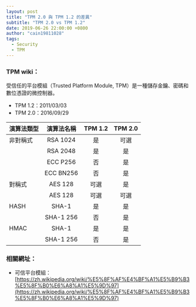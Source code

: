 ```yaml
---
layout: post
title: "TPM 2.0 與 TPM 1.2 的差異"
subtitle: "TPM 2.0 vs TPM 1.2"
date: 2019-06-26 22:00:00 +0800
author: "cain19811028"
tags:
  - Security
  - TPM
---
```


### TPM wiki：

受信任的平台模組（Trusted Platform Module, TPM）是一種儲存金鑰、密碼和數位憑證的微控制器。

 - TPM 1.2：2011/03/03
 - TPM 2.0：2016/09/29

| 演算法類型   | 演算法名稱 | TPM 1.2 | TPM 2.0 |
| ---         |:-:        |:-:      |:-:      |
| 非對稱式     | RSA 1024  | 是      | 可選    |
| 　　　　     | RSA 2048  | 是      | 是      |
| 　　　　     | ECC P256  | 否      | 是      |
| 　　　　     | ECC BN256 | 否      | 是      |
| 對稱式　     | AES 128   | 可選    | 是      |
| 　　　　     | AES 128   | 可選    | 可選    |
| HASH　　    | SHA-1     | 是      | 是      |
|     　　    | SHA-1 256 | 否      | 是      |
| HMAC　　    | SHA-1     | 是      | 是      |
|     　　    | SHA-1 256 | 否      | 是      |

### 相關網址：

 - 可信平台模組：[https://zh.wikipedia.org/wiki/%E5%8F%AF%E4%BF%A1%E5%B9%B3%E5%8F%B0%E6%A8%A1%E5%9D%97](https://zh.wikipedia.org/wiki/%E5%8F%AF%E4%BF%A1%E5%B9%B3%E5%8F%B0%E6%A8%A1%E5%9D%97)